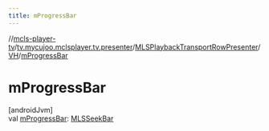 ```yaml
---
title: mProgressBar
---
```

//[mcls-player-tv](../../../../index.html)/[tv.mycujoo.mclsplayer.tv.presenter](../../index.html)/[MLSPlaybackTransportRowPresenter](../index.html)/[VH](index.html)/[mProgressBar](m-progress-bar.html)



# mProgressBar



[androidJvm]\
val [mProgressBar](m-progress-bar.html): [MLSSeekBar](../../../tv.mycujoo.mclsplayer.tv.widget/-m-l-s-seek-bar/index.html)




